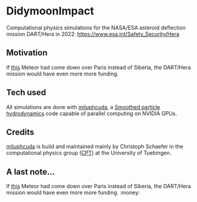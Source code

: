 # DidymoonImpact
Computational physics simulations for the NASA/ESA asteroid deflection mission DART/Hera in 2022: 
https://www.esa.int/Safety_Security/Hera

## Motivation
If [this](https://www.youtube.com/watch?v=tq02C_3FvFo) Meteor had come down over Paris instead of Siberia, the DART/Hera mission would have even more more funding. 

## Tech used
All simulations are done with [miluphcuda](https://github.com/christophmschaefer/miluphcuda), a [Smoothed particle hydrodynamics](https://en.wikipedia.org/wiki/Smoothed-particle_hydrodynamics) code capable of parallel computing on NVIDIA GPUs.

## Credits
[miluphcuda](https://github.com/christophmschaefer/miluphcuda) is build and maintained mainly by Christoph Schaefer in the computational physics group ([CPT](https://uni-tuebingen.de/fakultaeten/mathematisch-naturwissenschaftliche-fakultaet/fachbereiche/physik/institute/astronomie-astrophysik/institut/computational-physics/willkommen/)) at the University of Tuebingen.

## A last note...
If [this](https://www.youtube.com/watch?v=tq02C_3FvFo) Meteor had come down over Paris instead of Siberia, the DART/Hera mission would have even more more funding. :money:
